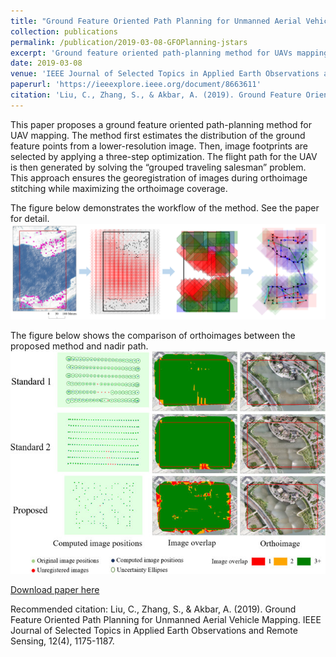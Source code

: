 ```yaml
---
title: "Ground Feature Oriented Path Planning for Unmanned Aerial Vehicle Mapping"
collection: publications
permalink: /publication/2019-03-08-GFOPlanning-jstars
excerpt: 'Ground feature oriented path-planning method for UAVs mapping feature-poor area'
date: 2019-03-08
venue: 'IEEE Journal of Selected Topics in Applied Earth Observations and Remote Sensing'
paperurl: 'https://ieeexplore.ieee.org/document/8663611'
citation: 'Liu, C., Zhang, S., & Akbar, A. (2019). Ground Feature Oriented Path Planning for Unmanned Aerial Vehicle Mapping. IEEE Journal of Selected Topics in Applied Earth Observations and Remote Sensing, 12(4), 1175-1187.'
---
```

This paper proposes a ground feature oriented path-planning method for UAV mapping. The method first estimates the distribution of the ground feature points from a lower-resolution image. Then, image footprints are selected by applying a three-step optimization. The flight path for the UAV is then generated by solving the “grouped traveling salesman” problem. This approach ensures the georegistration of images during orthoimage stitching while maximizing the orthoimage coverage. 

The figure below demonstrates the workflow of the method. See the paper for detail.
![](../images/publication/gfo_method.png)

The figure below shows the comparison of orthoimages between the proposed method and nadir path. 
![](../images/publication/Image-stitching-result-of-the-real-world-case_W640.jpg)


[Download paper here](https://www.researchgate.net/profile/Shuhang_Zhang3/publication/331617822_Ground_Feature_Oriented_Path_Planning_for_Unmanned_Aerial_Vehicle_Mapping/links/5cdd5ae2299bf14d959d8fd9/Ground-Feature-Oriented-Path-Planning-for-Unmanned-Aerial-Vehicle-Mapping.pdf)

Recommended citation: Liu, C., Zhang, S., & Akbar, A. (2019). Ground Feature Oriented Path Planning for Unmanned Aerial Vehicle Mapping. IEEE Journal of Selected Topics in Applied Earth Observations and Remote Sensing, 12(4), 1175-1187.